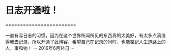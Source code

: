 # 日志开通啦！
========================

一直有写日志的习惯，因为在这个世界所闻所见的东西真的太美好，有太多点滴值得我去记录，所以开通了此博客，希望自己在记录的同时，也能铭记人生道路上的人，事和物！
···
2019年6月14日
···

